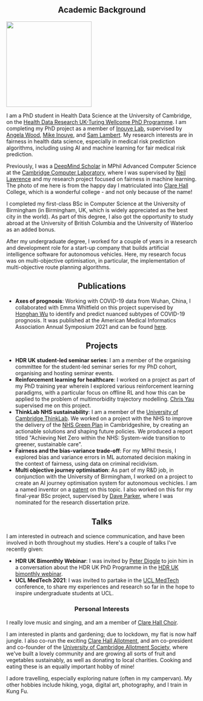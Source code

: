 
## <center>Academic Background</center>
<img src="/matriculation-photo-full.jpeg" width="225" class="left-img"/>

I am a PhD student in Health Data Science at the University of Cambridge, on the [Health Data Research UK-Turing Wellcome PhD Programme](https://www.hdruk.ac.uk/careers-in-health-data-science/phd-programme/). I am completing my PhD project as a member of [Inouye Lab](https://www.inouyelab.org/), supervised by [Angela Wood](https://www.phpc.cam.ac.uk/people/ceu-group/ceu-senior-academic-staff/angela-wood/), [Mike Inouye](https://www.phpc.cam.ac.uk/people/ceu-group/ceu-senior-research-staff/michael-inouye/), and [Sam Lambert](https://www.phpc.cam.ac.uk/people/ceu-group/ceu-research-staff/sam-lambert/). My research interests are in fairness in health data science, especially in medical risk prediction algorithms, including using AI and machine learning for fair medical risk prediction.

Previously, I was a [DeepMind Scholar](https://www.cst.cam.ac.uk/deepmind-scholars-cambridge) in MPhil Advanced Computer Science at the [Cambridge Computer Laboratory](https://www.cst.cam.ac.uk/), where I was supervised by [Neil Lawrence](https://inverseprobability.com/) and my research project focused on fairness in machine learning. The photo of me here is from the happy day I matriculated into [Clare Hall](https://www.clarehall.cam.ac.uk/) College, which is a wonderful college - and not only because of the name!

I completed my first-class BSc in Computer Science at the University of Birmingham (in Birmingham, UK, which is widely appreciated as the best city in the world). As part of this degree, I also got the opportunity to study abroad at the University of British Columbia and the University of Waterloo as an added bonus. 

After my undergraduate degree, I worked for a couple of years in a research and development role for a start-up company that builds artificial intelligence software for autonomous vehicles. Here, my research focus was on multi-objective optimisation, in particular, the implementation of multi-objective route planning algorithms. 

## <center>Publications</center>
- <b>Axes of prognosis</b>: Working with COVID-19 data from Wuhan, China, I collaborated with Emma Whitfield on this project supervised by [Honghan Wu](https://iris.ucl.ac.uk/iris/browse/profile?upi=HWWUX46) to identify and predict nuanced subtypes of COVID-19 prognosis. It was published at the American Medical Informatics Association Annual Symposium 2021 and can be found [here](https://www.ncbi.nlm.nih.gov/pmc/articles/PMC8861682/?report=classic).


## <center>Projects</center>
- <b>HDR UK student-led seminar series</b>: I am a member of the organising committee for the student-led seminar series for my PhD cohort, organising and hosting seminar events. 
- <b> Reinforcement learning for healthcare</b>: I worked on a project as part of my PhD training year wherein I explored various reinforcement learning paradigms, with a particular focus on offline RL and how this can be applied to the problem of multimorbidity trajectory modelling. [Chris Yau](https://cwcyau.github.io/authors/admin/) supervised me on this project.
- <b>ThinkLab NHS sustainability</b>: I am a member of the [University of Cambridge ThinkLab](https://www.thinklab.strategic-partnerships.admin.cam.ac.uk/). We worked on a project with the NHS to improve the delivery of the [NHS Green Plan](https://www.england.nhs.uk/greenernhs/wp-content/uploads/sites/51/2020/10/delivering-a-net-zero-national-health-service.pdf) in Cambridgeshire, by creating an actionable solutions and shaping future policies. We produced a report titled "Achieving Net Zero within the NHS: System-wide transition to greener, sustainable care".
- <b>Fairness and the bias-variance trade-off</b>: For my MPhil thesis, I explored bias and variance errors in ML automated decision making in the context of fairness, using data on criminal recidivism. 
- <b>Multi objective journey optimisation</b>: As part of my R&D job, in conjunction with the University of Birmingham, I worked on a project to create an AI journey optimisation system for autonomous vechicles. I am a named inventor on a [patent](https://patents.google.com/patent/US20190346275A1/en) on this topic. I also worked on this for my final-year BSc project, supervised by [Dave Parker](https://www.cs.bham.ac.uk/~parkerdx/index.php), where I was nominated for the research dissertation prize.

## <center>Talks</center>
I am interested in outreach and science communication, and have been involved in both throughout my studies. Here's a couple of talks I've recently given:
- <b>HDR UK Bimonthly Webinar</b>: I was invited by [Peter Diggle](https://www.lancaster.ac.uk/staff/diggle/) to join him in a conversation about the HDR UK PhD Programme in the [HDR UK bimonthly webinar](https://www.hdruk.ac.uk/events/hdr-uk-bimonthly-science-webinar-january-2021/).
- <b>UCL MedTech 2021</b>: I was invited to partake in the [UCL MedTech](https://uclmed.tech/) conference, to share my experiences and research so far in the hope to inspire undergraduate students at UCL.

### <center>Personal Interests</center>
I really love music and singing, and am a member of [Clare Hall Choir](https://www.clarehall.cam.ac.uk/clare-hall-choir). 

I am interested in plants and gardening; due to lockdown, my flat is now half jungle. I also co-run the exciting [Clare Hall Allotment](https://www.instagram.com/clarehallallotment/), and am co-president and co-founder of the [University of Cambridge Allotment Society](https://cam-uni-allotment.github.io/), where we've built a lovely community and are growing all sorts of fruit and vegetables sustainably, as well as donating to local charities. Cooking and eating these is an equally important hobby of mine!

I adore travelling, especially exploring nature (often in my campervan). My other hobbies include hiking, yoga, digital art, photography, and I train in Kung Fu.
